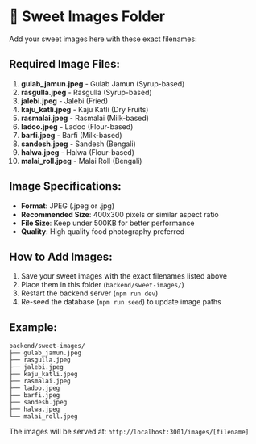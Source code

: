 # 🍭 Sweet Images Folder

Add your sweet images here with these exact filenames:

## Required Image Files:

1. **gulab_jamun.jpeg** - Gulab Jamun (Syrup-based)
2. **rasgulla.jpeg** - Rasgulla (Syrup-based) 
3. **jalebi.jpeg** - Jalebi (Fried)
4. **kaju_katli.jpeg** - Kaju Katli (Dry Fruits)
5. **rasmalai.jpeg** - Rasmalai (Milk-based)
6. **ladoo.jpeg** - Ladoo (Flour-based)
7. **barfi.jpeg** - Barfi (Milk-based)
8. **sandesh.jpeg** - Sandesh (Bengali)
9. **halwa.jpeg** - Halwa (Flour-based)
10. **malai_roll.jpeg** - Malai Roll (Bengali)

## Image Specifications:
- **Format**: JPEG (.jpeg or .jpg)
- **Recommended Size**: 400x300 pixels or similar aspect ratio
- **File Size**: Keep under 500KB for better performance
- **Quality**: High quality food photography preferred

## How to Add Images:
1. Save your sweet images with the exact filenames listed above
2. Place them in this folder (`backend/sweet-images/`)
3. Restart the backend server (`npm run dev`)
4. Re-seed the database (`npm run seed`) to update image paths

## Example:
```
backend/sweet-images/
├── gulab_jamun.jpeg
├── rasgulla.jpeg  
├── jalebi.jpeg
├── kaju_katli.jpeg
├── rasmalai.jpeg
├── ladoo.jpeg
├── barfi.jpeg
├── sandesh.jpeg
├── halwa.jpeg
└── malai_roll.jpeg
```

The images will be served at: `http://localhost:3001/images/[filename]`